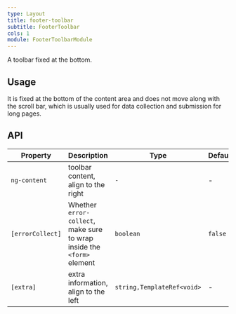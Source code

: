 ```yaml
---
type: Layout
title: footer-toolbar
subtitle: FooterToolbar
cols: 1
module: FooterToolbarModule
---
```


A toolbar fixed at the bottom.

## Usage

It is fixed at the bottom of the content area and does not move along with the scroll bar, which is usually used for data collection and submission for long pages.

## API

Property | Description | Type | Default
----|------|-----|------
`ng-content` | toolbar content, align to the right | `-` | -
`[errorCollect]` | Whether `error-collect`, make sure to wrap inside the `<form>` element | `boolean` | `false`
`[extra]` | extra information, align to the left | `string,TemplateRef<void>` | -
